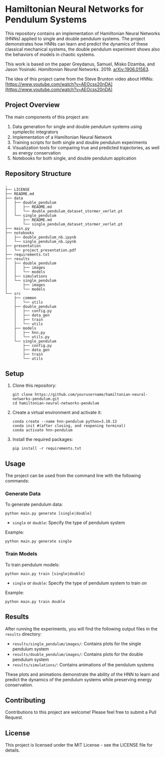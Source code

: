 # Hamiltonian Neural Networks for Pendulum Systems

This repository contains an implementation of Hamiltonian Neural Networks (HNNs) applied to single and double pendulum systems. The project demonstrates how HNNs can learn and predict the dynamics of these classical mechanical systems, the double pendulum experiment shows also the behaviors of models in chaotic systems.

This work is based on the paper Greydanus, Samuel, Misko Dzamba, and Jason Yosinski. *Hamiltonian Neural Networks*. 2019. [arXiv:1906.01563](https://arxiv.org/abs/1906.01563).

The idea of this project came from the Steve Brunton video about HNNs: [https://www.youtube.com/watch?v=AEOcss20nDA](https://www.youtube.com/watch?v=AEOcss20nDA)

## Project Overview

The main components of this project are:

1. Data generation for single and double pendulum systems using symplectic integrators
2. Implementation of a Hamiltonian Neural Network
3. Training scripts for both single and double pendulum experiments
4. Visualization tools for comparing true and predicted trajectories, as well as energy conservation
5. Notebooks for both single, and double pendulum application

## Repository Structure

```
.
├── LICENSE
├── README.md
├── data
│   ├── double_pendulum
│   │   ├── README.md
│   │   └── double_pendulum_dataset_stormer_verlet.pt
│   └── single_pendulum
│       ├── README.md
│       └── single_pendulum_dataset_stormer_verlet.pt
├── main.py
├── notebooks
│   ├── double_pendulum_nb.ipynb
│   └── single_pendulum_nb.ipynb
├── presentation
│   └── project_presentation.pdf
├── requirements.txt
├── results
│   ├── double_pendulum
│   │   ├── images
│   │   └── models
│   ├── simulations
│   └── single_pendulum
│       ├── images
│       └── models
└── src
    ├── common
    │   └── utils
    ├── double_pendulum
    │   ├── config.py
    │   ├── data_gen
    │   ├── train
    │   └── utils
    ├── models
    │   ├── hnn.py
    │   └── utils.py
    └── single_pendulum
        ├── config.py
        ├── data_gen
        ├── train
        └── utils
```

## Setup

1. Clone this repository:
   ```
   git clone https://github.com/yourusername/hamiltonian-neural-networks-pendulum.git
   cd hamiltonian-neural-networks-pendulum
   ```

2. Create a virtual environment and activate it:
   ```
   conda create --name hnn-pendulum python=3.10.13
   conda init #(after closing, and reopening terminal)
   conda activate hnn-pendulum 
   ```

3. Install the required packages:
   ```
   pip install -r requirements.txt
   ```

## Usage

The project can be used from the command line with the following commands:

### Generate Data

To generate pendulum data:

```
python main.py generate [single|double]
```

- `single` or `double`: Specify the type of pendulum system

Example:
```
python main.py generate single
```

### Train Models

To train pendulum models:

```
python main.py train [single|double]
```

- `single` or `double`: Specify the type of pendulum system to train on

Example:
```
python main.py train double
```

## Results

After running the experiments, you will find the following output files in the `results` directory:

- `results/single_pendulum/images/`: Contains plots for the single pendulum system
- `results/double_pendulum/images/`: Contains plots for the double pendulum system
- `results/simulations/`: Contains animations of the pendulum systems

These plots and animations demonstrate the ability of the HNN to learn and predict the dynamics of the pendulum systems while preserving energy conservation.

## Contributing

Contributions to this project are welcome! Please feel free to submit a Pull Request.

## License

This project is licensed under the MIT License - see the LICENSE file for details.
